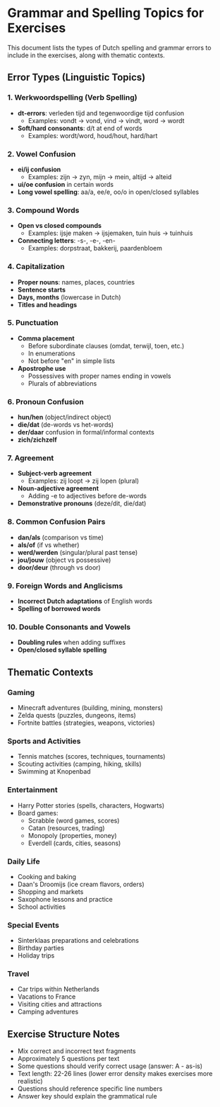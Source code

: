 # Grammar and Spelling Topics for Exercises

This document lists the types of Dutch spelling and grammar errors to include
in the exercises, along with thematic contexts.

## Error Types (Linguistic Topics)

### 1. Werkwoordspelling (Verb Spelling)
- **dt-errors**: verleden tijd and tegenwoordige tijd confusion
  - Examples: vondt → vond, vind → vindt, word → wordt
- **Soft/hard consonants**: d/t at end of words
  - Examples: wordt/word, houd/hout, hard/hart

### 2. Vowel Confusion
- **ei/ij confusion**
  - Examples: zijn → zyn, mijn → mein, altijd → alteid
- **ui/oe confusion** in certain words
- **Long vowel spelling**: aa/a, ee/e, oo/o in open/closed syllables

### 3. Compound Words
- **Open vs closed compounds**
  - Examples: ijsje maken → ijsjemaken, tuin huis → tuinhuis
- **Connecting letters**: -s-, -e-, -en-
  - Examples: dorpstraat, bakkerij, paardenbloem

### 4. Capitalization
- **Proper nouns**: names, places, countries
- **Sentence starts**
- **Days, months** (lowercase in Dutch)
- **Titles and headings**

### 5. Punctuation
- **Comma placement**
  - Before subordinate clauses (omdat, terwijl, toen, etc.)
  - In enumerations
  - Not before "en" in simple lists
- **Apostrophe use**
  - Possessives with proper names ending in vowels
  - Plurals of abbreviations

### 6. Pronoun Confusion
- **hun/hen** (object/indirect object)
- **die/dat** (de-words vs het-words)
- **der/daar** confusion in formal/informal contexts
- **zich/zichzelf**

### 7. Agreement
- **Subject-verb agreement**
  - Examples: zij loopt → zij lopen (plural)
- **Noun-adjective agreement**
  - Adding -e to adjectives before de-words
- **Demonstrative pronouns** (deze/dit, die/dat)

### 8. Common Confusion Pairs
- **dan/als** (comparison vs time)
- **als/of** (if vs whether)
- **werd/werden** (singular/plural past tense)
- **jou/jouw** (object vs possessive)
- **door/deur** (through vs door)

### 9. Foreign Words and Anglicisms
- **Incorrect Dutch adaptations** of English words
- **Spelling of borrowed words**

### 10. Double Consonants and Vowels
- **Doubling rules** when adding suffixes
- **Open/closed syllable spelling**

## Thematic Contexts

### Gaming
- Minecraft adventures (building, mining, monsters)
- Zelda quests (puzzles, dungeons, items)
- Fortnite battles (strategies, weapons, victories)

### Sports and Activities
- Tennis matches (scores, techniques, tournaments)
- Scouting activities (camping, hiking, skills)
- Swimming at Knopenbad

### Entertainment
- Harry Potter stories (spells, characters, Hogwarts)
- Board games:
  - Scrabble (word games, scores)
  - Catan (resources, trading)
  - Monopoly (properties, money)
  - Everdell (cards, cities, seasons)

### Daily Life
- Cooking and baking
- Daan's Droomijs (ice cream flavors, orders)
- Shopping and markets
- Saxophone lessons and practice
- School activities

### Special Events
- Sinterklaas preparations and celebrations
- Birthday parties
- Holiday trips

### Travel
- Car trips within Netherlands
- Vacations to France
- Visiting cities and attractions
- Camping adventures

## Exercise Structure Notes

- Mix correct and incorrect text fragments
- Approximately 5 questions per text
- Some questions should verify correct usage (answer: A - as-is)
- Text length: 22-26 lines (lower error density makes exercises more realistic)
- Questions should reference specific line numbers
- Answer key should explain the grammatical rule
